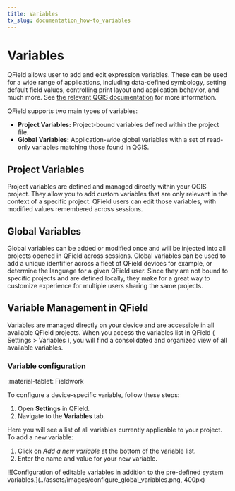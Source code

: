 ```yaml
---
title: Variables
tx_slug: documentation_how-to_variables
---
```


# Variables

QField allows user to add and edit expression variables.
These can be used for a wide range of applications, including data-defined symbology, setting default field values, controlling print layout and application behavior, and much more.
See [the relevant QGIS documentation](https://docs.qgis.org/3.40/en/docs/user_manual/introduction/general_tools.html#storing-values-in-variables) for more information.

QField supports two main types of variables:

- **Project Variables:** Project-bound variables defined within the project file.
- **Global Variables:** Application-wide global variables with a set of read-only variables matching those found in QGIS.

## Project Variables

Project variables are defined and managed directly within your QGIS project.
They allow you to add custom variables that are only relevant in the context of a specific project.
QField users can edit those variables, with modified values remembered across sessions.

## Global Variables

Global variables can be added or modified once and will be injected into all projects opened in QField across sessions.
Global variables can be used to add a unique identifier across a fleet of QField devices for example, or determine the language for a given QField user.
Since they are not bound to specific projects and are defined locally, they make for a great way to customize experience for multiple users sharing the same projects.

## Variable Management in QField

Variables are managed directly on your device and are accessible in all available QField projects.
When you access the variables list in QField ( Settings > Variables ), you will find a consolidated and organized view of all available variables.

### Variable configuration

:material-tablet: Fieldwork

To configure a device-specific variable, follow these steps:

1. Open **Settings** in QField.
2. Navigate to the **Variables** tab.

Here you will see a list of all variables currently applicable to your project.
To add a new variable:

1. Click on *Add a new variable* at the bottom of the variable list.
2. Enter the name and value for your new variable.

!![Configuration of editable variables in addition to the
pre-defined system variables.](../assets/images/configure_global_variables.png, 400px)
